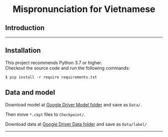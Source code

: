 # <h1 align="center">Mispronunciation for Vietnamese</h1>

<div align="center">

</div>
    
## Introduction
---
## Installation
This project recommends Python 3.7 or higher.  
Checkout the source code and run the following commands:  
```
$ pip install -r require requirements.txt
```

## Data and model

Download model at [Google Driver Model folder](https://drive.google.com/drive/u/1/folders/15uuWYI3eqabnleyiZrD7vIuxmOBw1VcQ) and save as `Data/`.

Then move `*.ckpt` files to `Checkpoint/`.

Download data at [Google Driver Data folder](https://drive.google.com/drive/u/1/folders/1sJJCZ-0QY1iAvMv3jXe_IYiLFZpH0yqg) and save as `Data/label/`

---
